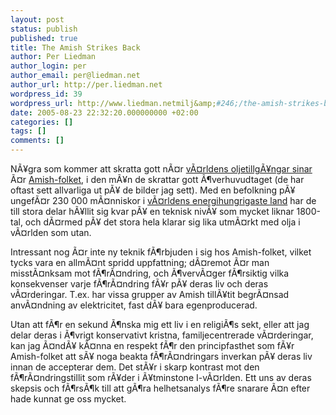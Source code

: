 ```yaml
---
layout: post
status: publish
published: true
title: The Amish Strikes Back
author: Per Liedman
author_login: per
author_email: per@liedman.net
author_url: http://per.liedman.net
wordpress_id: 39
wordpress_url: http://www.liedman.netmilj&amp;#246;/the-amish-strikes-back/
date: 2005-08-23 22:32:20.000000000 +02:00
categories: []
tags: []
comments: []
---
```

NÃ¥gra som kommer att skratta gott nÃ¤r <a href="http://per.liedman.net/index.php?/archives/32-Bensinstopp.html#extended">vÃ¤rldens oljetillgÃ¥ngar sinar</a> Ã¤r <a href="http://en.wikipedia.org/wiki/Amish">Amish-folket</a>, i den mÃ¥n de skrattar gott Ã¶verhuvudtaget (de har oftast sett allvarliga ut pÃ¥ de bilder jag sett). Med en befolkning pÃ¥ ungefÃ¤r 230 000 mÃ¤nniskor i <a href="http://www.nationmaster.com/graph-T/ene_usa_per_per&int=-1">vÃ¤rldens energihungrigaste land</a> har de till stora delar hÃ¥llit sig kvar pÃ¥ en teknisk nivÃ¥ som mycket liknar 1800-tal, och dÃ¤rmed pÃ¥ det stora hela klarar sig lika utmÃ¤rkt med olja i vÃ¤rlden som utan.

Intressant nog Ã¤r inte ny teknik fÃ¶rbjuden i sig hos Amish-folket, vilket tycks vara en allmÃ¤nt spridd uppfattning; dÃ¤remot Ã¤r man misstÃ¤nksam mot fÃ¶rÃ¤ndring, och Ã¶vervÃ¤ger fÃ¶rsiktig vilka konsekvenser varje fÃ¶rÃ¤ndring fÃ¥r pÃ¥ deras liv och deras vÃ¤rderingar. T.ex. har vissa grupper av Amish tillÃ¥tit begrÃ¤nsad anvÃ¤ndning av elektricitet, fast dÃ¥ bara egenproducerad.

Utan att fÃ¶r en sekund Ã¶nska mig ett liv i en religiÃ¶s sekt, eller att jag delar deras i Ã¶vrigt konservativt kristna, familjecentrerade vÃ¤rderingar, kan jag Ã¤ndÃ¥ kÃ¤nna en respekt fÃ¶r den principfasthet som fÃ¥r Amish-folket att sÃ¥ noga beakta fÃ¶rÃ¤ndringars inverkan pÃ¥ deras liv innan de accepterar dem. Det stÃ¥r i skarp kontrast mot den fÃ¶rÃ¤ndringstillit som rÃ¥der i Ã¥tminstone I-vÃ¤rlden. Ett uns av deras skepsis och fÃ¶rsÃ¶k till att gÃ¶ra helhetsanalys fÃ¶re snarare Ã¤n efter hade kunnat ge oss mycket.
